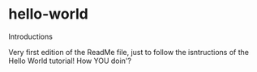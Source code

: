# hello-world
Introductions

Very first edition of the ReadMe file, just to follow the isntructions of the Hello World tutorial!
How YOU doin'?
